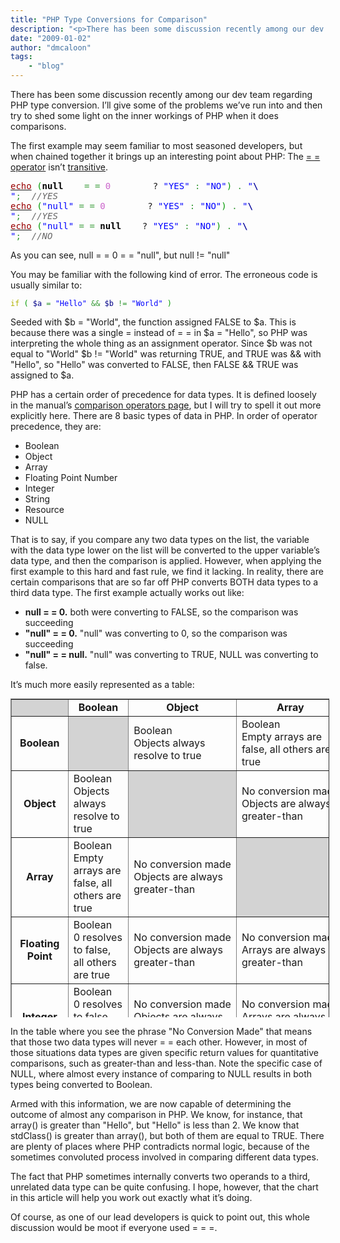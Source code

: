 ```yaml
---
title: "PHP Type Conversions for Comparison"
description: "<p>There has been some discussion recently among our dev team regarding PHP type conversion.  I’ll give some of the prob"
date: "2009-01-02"
author: "dmcaloon"
tags:
    - "blog"
---
```


<p>There has been some discussion recently among our dev team regarding PHP type conversion.  I’ll give some of the problems we’ve run into and then try to shed some light on the inner workings of PHP when it does comparisons.</p>
<p>The first example may seem familiar to most seasoned developers, but when chained together it brings up an interesting point about PHP: The <a href="http://www.php.net/manual/en/language.operators.comparison.php">= = operator</a> isn’t <a href="http://en.wikipedia.org/wiki/Transitive_relation">transitive</a>.  </p>
<div class="geshifilter">
<pre class="php geshifilter-php" style="font-family:monospace;"><a href="http://www.php.net/echo"><span style="color: #990000;">echo</span></a> <span style="color: #009900;">&#40;</span><span style="color: #000000; font-weight: bold;">null</span>    <span style="color: #339933;">=</span> <span style="color: #339933;">=</span> <span style="color: #cc66cc;">0</span>        ? <span style="color: #0000ff;">"YES"</span> <span style="color: #339933;">:</span> <span style="color: #0000ff;">"NO"</span><span style="color: #009900;">&#41;</span> <span style="color: #339933;">.</span> <span style="color: #0000ff;">"<span style="color: #000099; font-weight: bold;">\
</span>"</span><span style="color: #339933;">;</span>  <span style="color: #666666; font-style: italic;">//YES</span>
<a href="http://www.php.net/echo"><span style="color: #990000;">echo</span></a> <span style="color: #009900;">&#40;</span><span style="color: #0000ff;">"null"</span> <span style="color: #339933;">=</span> <span style="color: #339933;">=</span> <span style="color: #cc66cc;">0</span>        ? <span style="color: #0000ff;">"YES"</span> <span style="color: #339933;">:</span> <span style="color: #0000ff;">"NO"</span><span style="color: #009900;">&#41;</span> <span style="color: #339933;">.</span> <span style="color: #0000ff;">"<span style="color: #000099; font-weight: bold;">\
</span>"</span><span style="color: #339933;">;</span>  <span style="color: #666666; font-style: italic;">//YES</span>
<a href="http://www.php.net/echo"><span style="color: #990000;">echo</span></a> <span style="color: #009900;">&#40;</span><span style="color: #0000ff;">"null"</span> <span style="color: #339933;">=</span> <span style="color: #339933;">=</span> <span style="color: #000000; font-weight: bold;">null</span>    ? <span style="color: #0000ff;">"YES"</span> <span style="color: #339933;">:</span> <span style="color: #0000ff;">"NO"</span><span style="color: #009900;">&#41;</span> <span style="color: #339933;">.</span> <span style="color: #0000ff;">"<span style="color: #000099; font-weight: bold;">\
</span>"</span><span style="color: #339933;">;</span>  <span style="color: #666666; font-style: italic;">//NO</span></pre></div>
<p>As you can see, null = = 0 = = "null", but null != "null"</p>
<p>You may be familiar with the following kind of error.  The erroneous code is usually similar to:</p>
<p><span class="geshifilter"><code class="php geshifilter-php"><span style="color: #b1b100;">if</span> <span style="color: #009900;">&#40;</span> <span style="color: #000088;">$a</span> <span style="color: #339933;">=</span> <span style="color: #0000ff;">"Hello"</span> <span style="color: #339933;">&&</span> <span style="color: #000088;">$b</span> <span style="color: #339933;">!=</span> <span style="color: #0000ff;">"World"</span> <span style="color: #009900;">&#41;</span></code></span></p>
<p>Seeded with $b = "World", the function assigned FALSE to $a.  This is because there was a single = instead of = = in $a = "Hello", so PHP was interpreting the whole thing as an assignment operator.  Since $b was not equal to "World" $b != "World" was returning TRUE, and TRUE was && with "Hello", so "Hello" was converted to FALSE, then FALSE && TRUE was assigned to $a.</p>
<p>PHP has a certain order of precedence for data types.  It is defined loosely in the manual’s <a href="http://www.php.net/manual/en/language.operators.comparison.php">comparison operators page</a>, but I will try to spell it out more explicitly here.  There are 8 basic types of data in PHP.  In order of operator precedence, they are:</p>
<ul>
<li>Boolean</li>
<li>Object</li>
<li>Array</li>
<li>Floating Point Number</li>
<li>Integer</li>
<li>String</li>
<li>Resource</li>
<li>NULL</li>
</ul>
<p>That is to say, if you compare any two data types on the list, the variable with the data type lower on the list will be converted to the upper variable’s data type, and then the comparison is applied.  However, when applying the first example to this hard and fast rule, we find it lacking.  In reality, there are certain comparisons that are so far off PHP converts BOTH data types to a third data type.  The first example actually works out like:</p>
<ul>
<li><b>null = = 0.</b>  both were converting to FALSE, so the comparison was succeeding</li>
<li><b>"null" = = 0.</b>  "null" was converting to 0, so the comparison was succeeding</li>
<li><b>"null" = = null.</b>  "null" was converting to TRUE, NULL was converting to false.</li>
</ul>
<p>It’s much more easily represented as a table:</p>
<div style="width: 510px; height: 510px; overflow: scroll;">
<table width="1000" border="1" cellpadding="0" style="margin: 0px; padding: 0px;">
<tr>
<td bgcolor="lightgrey" style="background:lightgrey;">&nbsp;</td>
<td align="center"><b>Boolean</b></td>
<td align="center"><b>Object</b></td>
<td align="center"><b>Array</b></td>
<td align="center"><b><nobr>Floating Point Number</nobr></b></td>
<td align="center"><b>Integer</b></td>
<td align="center"><b>String</b></td>
<td align="center"><b>Resource</b></td>
<td align="center"><b>NULL</b></td>
</tr>
<tr>
<td align="center"><b>Boolean</b></td>
<td bgcolor="lightgrey" style="background:lightgrey;">&nbsp;</td>
<td align="left">Boolean<br />Objects always resolve to true</td>
<td align="left">Boolean<br />Empty arrays are false, all others are true</td>
<td align="left">Boolean<br />0 resolves to false, all others are true</td>
<td align="left">Boolean<br />0 resolves to false, all others are true</td>
<td align="left">Boolean<br />"" resoves to false, all others are true</td>
<td align="left">Boolean<br />Resources always resolve to true</td>
<td align="left">Boolean<br />NULL is always false</td>
</tr>
<tr>
<td align="center"><b>Object</b></td>
<td align="left">Boolean<br />Objects always resolve to true</td>
<td bgcolor="lightgrey" style="background:lightgrey;">&nbsp;</td>
<td align="left"><nobr>No conversion made</nobr><br />Objects are always greater-than</td>
<td align="left"><nobr>No conversion made</nobr><br />Objects are always greater-than</td>
<td align="left"><nobr>No conversion made</nobr><br />Objects are always greater-than</td>
<td align="left"><nobr>No conversion made</nobr><br />Objects are always greater-than</td>
<td align="left"><nobr>No conversion made</nobr><br />Objects are always greater-than</td>
<td align="left">Boolean<br />Objects always resolve to true</td>
</tr>
<tr>
<td align="center"><b>Array</b></td>
<td align="left">Boolean<br />Empty arrays are false, all others are true</td>
<td align="left"><nobr>No conversion made</nobr><br />Objects are always greater-than</td>
<td bgcolor="lightgrey" style="background:lightgrey;">&nbsp;</td>
<td align="left"><nobr>No conversion made</nobr><br />Arrays are always greater-than</td>
<td align="left"><nobr>No conversion made</nobr><br />Arrays are always greater-than</td>
<td align="left"><nobr>No conversion made</nobr><br />Arrays are always greater-than</td>
<td align="left"><nobr>No conversion made</nobr><br />Arrays are always greater-than</td>
<td align="left">Boolean<br />Empty arrays are false, all others are true</td>
</tr>
<tr>
<td align="center"><b>Floating Point</b></td>
<td align="left">Boolean<br />0 resolves to false, all others are true</td>
<td align="left"><nobr>No conversion made</nobr><br />Objects are always greater-than</td>
<td align="left"><nobr>No conversion made</nobr><br />Arrays are always greater-than</td>
<td bgcolor="lightgrey" style="background:lightgrey;">&nbsp;</td>
<td align="left">Floating Point</td>
<td align="left">Floating Point</td>
<td align="left">Floating Point</td>
<td align="left">Boolean<br />0 resolves to false, all others are true</td>
</tr>
<tr>
<td align="center"><b>Integer</b></td>
<td align="left">Boolean<br />0 resolves to false, all others are true</td>
<td align="left"><nobr>No conversion made</nobr><br />Objects are always greater-than</td>
<td align="left"><nobr>No conversion made</nobr><br />Arrays are always greater-than</td>
<td align="left">Floating Point</td>
<td bgcolor="lightgrey" style="background:lightgrey;">&nbsp;</td>
<td align="left">Floating Point</td>
<td align="left">Integer</td>
<td align="left">Boolean<br />0 resolves to false, all others are true</td>
</tr>
<tr>
<td align="center"><b>String</b></td>
<td align="left">Boolean<br />0 resolves to false, all others are true</td>
<td align="left"><nobr>No conversion made</nobr><br />Objects are always greater-than</td>
<td align="left"><nobr>No conversion made</nobr><br />Arrays are always greater-than</td>
<td align="left">Floating Point</td>
<td align="left">Floating Point</td>
<td bgcolor="lightgrey" style="background:lightgrey;">&nbsp;</td>
<td align="left">Floating Point</td>
<td align="left">String<br />NULL is converted to ""</td>
</tr>
<tr>
<td align="center"><b>Resource</b></td>
<td align="left">Boolean<br />Resources always resolve to true</td>
<td align="left"><nobr>No conversion made</nobr><br />Objects are always greater-than</td>
<td align="left"><nobr>No conversion made</nobr><br />Arrays are always greater-than</td>
<td align="left">Floating Point</td>
<td align="left">Integer</td>
<td align="left">Floating Point</td>
<td bgcolor="lightgrey" style="background:lightgrey;">&nbsp;</td>
<td align="left">Boolean<br />Resources always resolve to true</td>
</tr>
<tr>
<td align="center"><b>NULL</b></td>
<td align="left">Boolean<br />NULL resolves to false</td>
<td align="left">Boolean<br />Objects always resolve to true<br />Never = = null</td>
<td align="left">Boolean<br />Empty arrays are false, all others are true</td>
<td align="left">Boolean<br />0 resolves to false, all others are true</td>
<td align="left">Boolean<br />0 resolves to false, all others are true</td>
<td align="left">String<br />NULL is converted to ""</td>
<td align="left">Boolean<br />Resources always resolve to true<br />Never = = null</td>
<td bgcolor="lightgrey" style="background:lightgrey;">&nbsp;</td>
</tr>
</table>
</div>
<p>In the table where you see the phrase "No Conversion Made" that means that those two data types will never = = each other.  However, in most of those situations data types are given specific return values for quantitative comparisons, such as greater-than and less-than.  Note the specific case of NULL, where almost every instance of comparing to NULL results in both types being converted to Boolean.  </p>
<p>Armed with this information, we are now capable of determining the outcome of almost any comparison in PHP.  We know, for instance, that array() is greater than "Hello", but "Hello" is less than 2.  We know that stdClass() is greater than array(), but both of them are equal to TRUE.  There are plenty of places where PHP contradicts normal logic, because of the sometimes convoluted process involved in comparing different data types.</p>
<p>The fact that PHP sometimes internally converts two operands to a third, unrelated data type can be quite confusing.  I hope, however, that the chart in this article will help you work out exactly what it’s doing.</p>
<p>Of course, as one of our lead developers is quick to point out, this whole discussion would be moot if everyone used = = =.</p>

